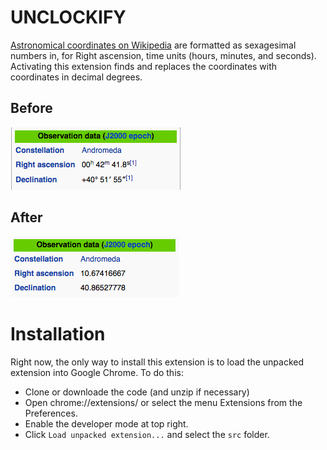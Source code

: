 UNCLOCKIFY
==========

[Astronomical coordinates on Wikipedia](https://en.wikipedia.org/wiki/Andromeda_Galaxy) are formatted as sexagesimal numbers in, for Right ascension, time units (hours, minutes, and seconds). Activating this extension finds and replaces the coordinates with coordinates in decimal degrees.

Before
------
![clockified](images/before.png)

After
-----
![unclockified](images/after.png)

Installation
============

Right now, the only way to install this extension is to load the unpacked extension into Google Chrome. To do this:

* Clone or downloade the code (and unzip if necessary)
* Open chrome://extensions/ or select the menu Extensions from the Preferences.
* Enable the developer mode at top right.
* Click `Load unpacked extension...` and select the `src` folder.

